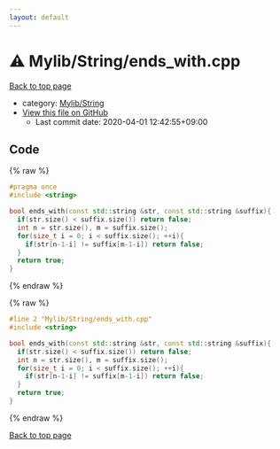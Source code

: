 ```yaml
---
layout: default
---
```


<!-- mathjax config similar to math.stackexchange -->
<script type="text/javascript" async
  src="https://cdnjs.cloudflare.com/ajax/libs/mathjax/2.7.5/MathJax.js?config=TeX-MML-AM_CHTML">
</script>
<script type="text/x-mathjax-config">
  MathJax.Hub.Config({
    TeX: { equationNumbers: { autoNumber: "AMS" }},
    tex2jax: {
      inlineMath: [ ['$','$'] ],
      processEscapes: true
    },
    "HTML-CSS": { matchFontHeight: false },
    displayAlign: "left",
    displayIndent: "2em"
  });
</script>

<script type="text/javascript" src="https://cdnjs.cloudflare.com/ajax/libs/jquery/3.4.1/jquery.min.js"></script>
<script src="https://cdn.jsdelivr.net/npm/jquery-balloon-js@1.1.2/jquery.balloon.min.js" integrity="sha256-ZEYs9VrgAeNuPvs15E39OsyOJaIkXEEt10fzxJ20+2I=" crossorigin="anonymous"></script>
<script type="text/javascript" src="../../../assets/js/copy-button.js"></script>
<link rel="stylesheet" href="../../../assets/css/copy-button.css" />


# :warning: Mylib/String/ends_with.cpp

<a href="../../../index.html">Back to top page</a>

* category: <a href="../../../index.html#d75653ebf9facf6e669959c8c0d9cbcf">Mylib/String</a>
* <a href="{{ site.github.repository_url }}/blob/master/Mylib/String/ends_with.cpp">View this file on GitHub</a>
    - Last commit date: 2020-04-01 12:42:55+09:00




## Code

<a id="unbundled"></a>
{% raw %}
```cpp
#pragma once
#include <string>

bool ends_with(const std::string &str, const std::string &suffix){
  if(str.size() < suffix.size()) return false;
  int n = str.size(), m = suffix.size();
  for(size_t i = 0; i < suffix.size(); ++i){
    if(str[n-1-i] != suffix[m-1-i]) return false;
  }
  return true;
}

```
{% endraw %}

<a id="bundled"></a>
{% raw %}
```cpp
#line 2 "Mylib/String/ends_with.cpp"
#include <string>

bool ends_with(const std::string &str, const std::string &suffix){
  if(str.size() < suffix.size()) return false;
  int n = str.size(), m = suffix.size();
  for(size_t i = 0; i < suffix.size(); ++i){
    if(str[n-1-i] != suffix[m-1-i]) return false;
  }
  return true;
}

```
{% endraw %}

<a href="../../../index.html">Back to top page</a>


